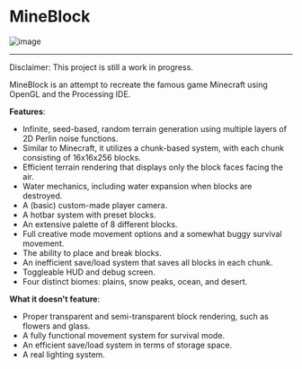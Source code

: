 # MineBlock
![image](https://github.com/AndreiBertescu/MineBlock/assets/126001291/7192a83a-d6e2-4672-b506-edfb29a66f63)

----------------------------
Disclaimer: This project is still a work in progress.

MineBlock is an attempt to recreate the famous game Minecraft using OpenGL and the Processing IDE.

**Features**:
- Infinite, seed-based, random terrain generation using multiple layers of 2D Perlin noise functions.
- Similar to Minecraft, it utilizes a chunk-based system, with each chunk consisting of 16x16x256 blocks.
- Efficient terrain rendering that displays only the block faces facing the air.
- Water mechanics, including water expansion when blocks are destroyed.
- A (basic) custom-made player camera.
- A hotbar system with preset blocks.
- An extensive palette of 8 different blocks.
- Full creative mode movement options and a somewhat buggy survival movement.
- The ability to place and break blocks.
- An inefficient save/load system that saves all blocks in each chunk.
- Toggleable HUD and debug screen.
- Four distinct biomes: plains, snow peaks, ocean, and desert.

**What it doesn't feature**:
- Proper transparent and semi-transparent block rendering, such as flowers and glass.
- A fully functional movement system for survival mode.
- An efficient save/load system in terms of storage space.
- A real lighting system.
